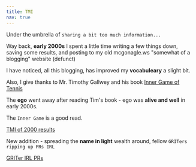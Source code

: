 ```yaml
---
title: TMI
nav: true
---
```


Under the umbrella of `sharing a bit too much information...`

Way back, **early 2000s** I spent a little time writing a few things
down, saving some results, and posting to my old mcgonagle.ws
"somewhat of a blogging" website (defunct)

I have noticed, all this blogging, has improved my **vocabuleary** a slight bit.

Also, I give thanks to Mr. Timothy Gallwey and his book [Inner Game of Tennis](https://www.google.com/books/edition/The_Inner_Game_of_Tennis/zA3GvAlJvccC?hl=en&gbpv=1)

The **ego** went away after reading Tim's book - ego was **alive and well** in early 2000s.

The `Inner Game` is a good read.

[TMI of 2000 results](../../../newsite3/index.htm)

New addition - spreading the **name in light** wealth around, fellow `GRITers ripping up PRs IRL`

[GRITer IRL PRs](../../../newsite3/triathlonstuff.htm)

